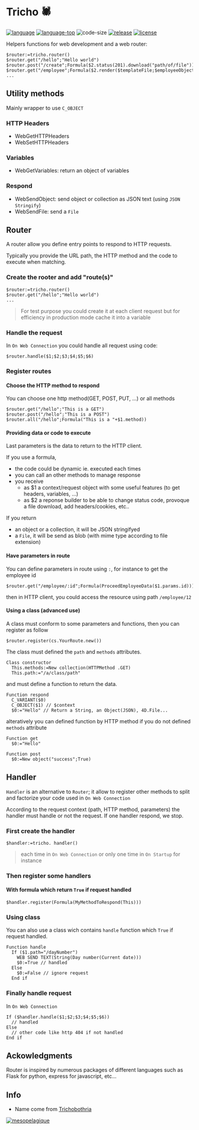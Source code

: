 ﻿# Tricho 🕷

[![language](https://img.shields.io/static/v1?label=language&message=4d&color=blue)](https://developer.4d.com/)
[![language-top](https://img.shields.io/github/languages/top/mesopelagique/Tricho.svg)](https://developer.4d.com/)
![code-size](https://img.shields.io/github/languages/code-size/mesopelagique/Tricho.svg)
[![release](https://img.shields.io/github/v/release/mesopelagique/Tricho.svg)](https://github.com/mesopelagique/Tricho/releases/latest)
[![license](https://img.shields.io/github/license/mesopelagique/Tricho)](LICENSE)

Helpers functions for web development and a web router:

```4d
$router:=tricho.router() 
$router.get("/hello";"Hello world")
$router.post("/create";Formula($2.status(201).download("path/of/file"))
$router.get("/employee";Formula($2.render($templateFile;$employeeObject)))
...
```

## Utility methods

Mainly wrapper to use `C_OBJECT`

### HTTP Headers

- WebGetHTTPHeaders
- WebSetHTTPHeaders

### Variables

- WebGetVariables: return an object of variables

### Respond

- WebSendObject: send object or collection as JSON text (using `JSON Stringify`)
- WebSendFile: send a `File`

## Router

A router allow you define entry points to respond to HTTP requests.

Typically you provide the URL path, the HTTP method and the code to execute when matching.

### Create the rooter and add "route(s)"

```4d
$router:=tricho.router()
$router.get("/hello";"Hello world")
...
```

> For test purpose you could create it at each client request but for efficiency in production mode cache it into a variable

### Handle the request

In `On Web Connection` you could handle all request using code:

```4d
$router.handle($1;$2;$3;$4;$5;$6)
```

### Register routes

#### Choose the HTTP method to respond

You can choose one http method(GET, POST, PUT, ...) or all methods

```4d
$router.get("/hello";"This is a GET")
$router.post("/hello";"This is a POST")
$router.all("/hello";Formula("This is a "+$1.method))
```

#### Providing data or code to execute

Last parameters is the data to return to the HTTP client.

If you use a formula,

- the code could be dynamic ie. executed each times
- you can call an other methods to manage response
- you receive
  - as $1 a context/request object with some useful features (to get headers, variables, ...)
  - as $2 a reponse builder to be able to change status code, provoque a file download, add headers/cookies, etc..

If you return

- an object or a collection, it will be JSON stringifyed
- a `File`, it will be send as blob (with mime type according to file extension)

#### Have parameters in route

You can define parameters in route using `:`, for instance to get the employee id

```4d
$router.get("/employee/:id";Formula(ProceedEmployeeData($1.params.id)))
```

then in HTTP client, you could access the resource using path `/employee/12`

#### Using a class (advanced use)

A class must conform to some parameters and functions, then you can register as follow

```4d
$router.register(cs.YourRoute.new()) 
```

The class must defined the `path` and `methods` attributes.

```4d
Class constructor
  This.methods:=New collection(HTTPMethod .GET)
  This.path:="/a/class/path"
```

and must define a function to return the data.

```4d
Function respond
  C_VARIANT($0)
  C_OBJECT($1) // $context
  $0:="Hello" // Return a String, an Object(JSON), 4D.File...
```

alteratively you can defined function by HTTP method if you do not defined `methods` attribute

```4d
Function get
  $0:="Hello"

Function post
  $0:=New object("success";True)
```

## Handler

`Handler` is an alternative to `Router`; it allow to register other methods to split and factorize your code used in `On Web Connection`

According to the request context (path, HTTP method, parameters) the handler must handle or not the request. If one handler respond, we stop.

### First create the handler

```4d
$handler:=tricho. handler()
```

> each time in `On Web Connection` or  only one time in `On Startup` for instance

### Then register some handlers

#### With formula which return `True` if request handled

```4d
$handler.register(Formula(MyMethodToRespond(This)))
```

### Using class

You can also use a class wich contains `handle` function which `True` if request handled.

```4d
Function handle
  If ($1.path="/dayNumber")
    WEB SEND TEXT(String(Day number(Current date)))
    $0:=True // handled
  Else
    $0:=False // ignore request
  End if
```

### Finally handle request

In  `On Web Connection`

```4d
If ($handler.handle($1;$2;$3;$4;$5;$6))
  // handled
Else
  // other code like http 404 if not handled
End if
```

## Ackowledgments

Router is inspired by numerous packages of different languages such as Flask for python, express for javascript, etc...

## Info

- Name come from [Trichobothria](https://en.m.wikipedia.org/wiki/Trichobothria)

[<img src="https://mesopelagique.github.io/quatred.png" alt="mesopelagique"/>](https://mesopelagique.github.io/)
